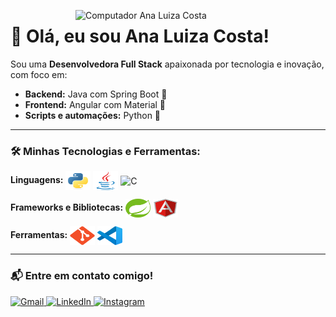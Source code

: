 <img src="https://raw.githubusercontent.com/MicaelliMedeiros/micaellimedeiros/master/image/computer-illustration.png" 
     width="400px" align="right" alt="Computador Ana Luiza Costa">

# 👋 Olá, eu sou Ana Luiza Costa!

Sou uma **Desenvolvedora Full Stack** apaixonada por tecnologia e inovação, com foco em:

- **Backend:** Java com Spring Boot 🚀  
- **Frontend:** Angular com Material 🌟  
- **Scripts e automações:** Python 🐍  

---

### 🛠️ Minhas Tecnologias e Ferramentas:

<p align="left">
  <strong>Linguagens:</strong>
  <img align="center" alt="Python" height="30" width="40" src="https://raw.githubusercontent.com/devicons/devicon/master/icons/python/python-original.svg">
  <img align="center" alt="Java" height="30" width="40" src="https://raw.githubusercontent.com/devicons/devicon/master/icons/java/java-original.svg">
  <img align="center" alt="C" height="30" width="40" src="https://img.shields.io/badge/C-00599C?style=for-the-badge&logo=c&logoColor=white">
</p>

<p align="left">
  <strong>Frameworks e Bibliotecas:</strong>
  <img align="center" alt="Spring Boot" height="30" width="40" src="https://raw.githubusercontent.com/devicons/devicon/master/icons/spring/spring-original.svg">
  <img align="center" alt="Angular" height="30" width="40" src="https://raw.githubusercontent.com/devicons/devicon/master/icons/angularjs/angularjs-original.svg">
</p>

<p align="left">
  <strong>Ferramentas:</strong>
  <img align="center" alt="Git" height="30" width="40" src="https://raw.githubusercontent.com/devicons/devicon/master/icons/git/git-original.svg">
  <img align="center" alt="VSCode" height="30" width="40" src="https://raw.githubusercontent.com/devicons/devicon/master/icons/vscode/vscode-original.svg">
</p>

---

### 📬 Entre em contato comigo!

<div>
  <a href="mailto:analuiza.garciasc@gmail.com">
    <img src="https://img.shields.io/badge/-Gmail-%23333?style=for-the-badge&logo=gmail&logoColor=white" alt="Gmail">
  </a>
  <a href="https://www.linkedin.com/in/ana-luiza-garcias-costa/" target="_blank">
    <img src="https://img.shields.io/badge/-LinkedIn-%230077B5?style=for-the-badge&logo=linkedin&logoColor=white" alt="LinkedIn">
  </a>
  <a href="https://instagram.com/ana.luiza.gc" target="_blank">
    <img src="https://img.shields.io/badge/-Instagram-%23E4405F?style=for-the-badge&logo=instagram&logoColor=white" alt="Instagram">
  </a>
</div>

